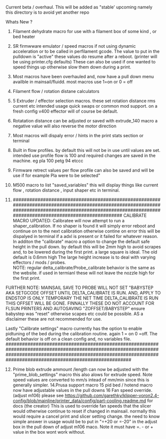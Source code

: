 Current beta / overhaul. This will be added as "stable' upcoming namely this directory is to avoid yet another repo

Whats New ? 
1. Filament dehydrate macro for use with a filament box of some kind , or bed heater 
2.  SR firmwware emulator / speed macros if not using dynamic acceleration or to be called in perfilament gcode. The value to put in the pulldown is "active" these values do resume after a reboot. (printer will be using printer.cfg defaults) These can also be used if one wanted to speed things up otherwise slow them down during a print.  
3. Most macros have been overhauled and, now have a pull down menu availble in mainsail/fluidd. most macros use 1=on or 0 = off 
4. Filament flow / rotation distane calculators
5. 5 Extruder / effector selection macros. these set rotation distance rms current etc intended usage quick swaps or common mod support. on a fresh config v400 effector will of course be default. 
6. Rotatation distance can be adjusted or saved with extrude_140 macro a negative value will also reverse the motor direction 
7. Most macros will dispaly error / hints in the print stats section or terminal 
8. Built in flow profiles. by default this will not be in use until values are set. intended use profile flow is 100 and required changes are saved in the machine. eg pla 100 petg 94 etccc 
9. Firmware retrect values per flow profile can also be saved and will be use if for example Pla were to be selected" 
10. M500 macro to list "saved_variables" this will display things like current flow , rotation distance , input shaper etc in terminal. 

11. ##########################################################################################################################################################################################################
 CALIBRATE MACRO UPDATED: Calibratee will now attempt to run a shaper_calibration. If no shaper is found it will simply error reboot and continue on to the next calibration otherwise contine on error this will be 
 dispalyed in terminal if a adxl is present or it failed for whatever reason.  In additon the "calibrate" macro a option to change the default safe height in the pull down. by default this will be 2mm high to avoid 
 scrapes and, to be lowered during the first print. a large square is ideal. The old default is 0.6mm high The large height increase is to deal with varying effectors / mods / probes.  
 NOTE: regular delta_calibrate/Probe_calibrate behavior is the same as the website. if used in termianl these will not leave the nozzle high for the first print. 

FURTHER NOTE: MAINSAIL SAVE TO PROBE WILL NOT SET "BABYSTEP AKA SETGCODE OFFSET UNTIL DELTA_CALIBRATE IS RUN. AND, APPLY TO ENDSTOP IS ONLY TEMPORARY THE NET TIME DELTA_CALIBRATE IS RUN THIS OFFSET WILL BE GONE. 
FINNALLY THESE DO NOT ACCOUNT FOR FLSUN PRINTERS AND AUTOSAVING "ZOFFSET/BABYSTEP" ensure babystep was "reset" otherwise scapes etc could be possible. AS a disclaimer these are not recommended for use. 

Lastly "Calibrate settings" macro currently has the option to enable pidtuning of the bed during the calibration routine. again 1 = on 0 =off. The default behavior is off on a clean config and, no variables file. 
######################################################################################################################################################################################################################

12. Prime blob extrude ammount /length can now be adjusted with the "prime_blob_settings" macro this also alows for extrude speed. Note speed values are converted to mm/s intead of mm/min since this is generally simpler. 
14.Prusa support macro
15 pid bed / hotend macro now have adjustable values in the pull downs 
16 Fan speed override.(adjust m106) please see https://github.com/garethky/klipper-voron2.4-config/blob/mainline/printer_data/config/part-cooling.readme.md for docs (the creator) 
This is used to override fan speeds that the slicer would otherwise continue to reset if changed in mainsail. normally this would require a cancel print and slicer setting change. the need to know simple answer 
in usage would be to put in "=+20 or =-20" in the adjust box in the pull down of adjust m106 maco. Note it must have =.  - or + value in the box wont work without.  



